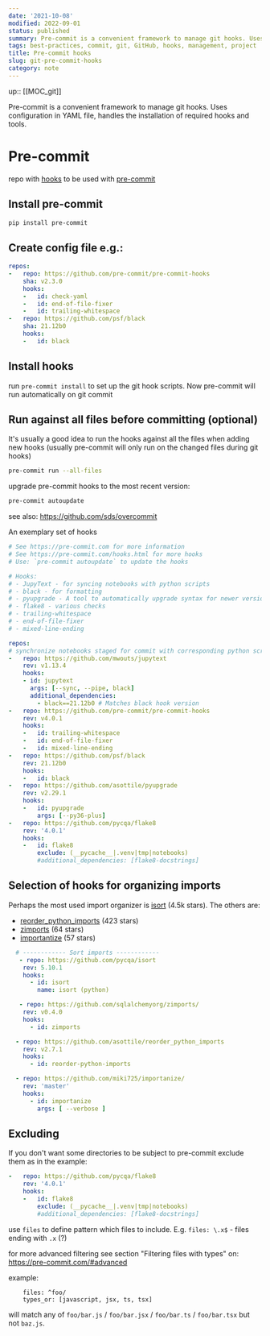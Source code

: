 ```yaml
---
date: '2021-10-08'
modified: 2022-09-01
status: published
summary: Pre-commit is a convenient framework to manage git hooks. Uses configuration in the yaml file, handle the installation of required hooks and tools.
tags: best-practices, commit, git, GitHub, hooks, management, project
title: Pre-commit hooks
slug: git-pre-commit-hooks
category: note
---
```

up:: [[MOC_git]]

Pre-commit is a convenient framework to manage git hooks. Uses configuration in YAML file, handles the installation of required hooks and tools.

# Pre-commit
repo with [hooks](https://github.com/pre-commit/pre-commit-hooks) to be used with [pre-commit](https://pre-commit.com/)

## Install pre-commit
```sh
pip install pre-commit
```

## Create config file e.g.:
```yaml
repos:
-   repo: https://github.com/pre-commit/pre-commit-hooks
    sha: v2.3.0
    hooks:
    -   id: check-yaml
    -   id: end-of-file-fixer
    -   id: trailing-whitespace
-   repo: https://github.com/psf/black
    sha: 21.12b0
    hooks:
    -   id: black
```

## Install hooks
run `pre-commit install` to set up the git hook scripts. Now pre-commit will run automatically on git commit

## Run against all files before committing (optional)
It's usually a good idea to run the hooks against all the files when adding new hooks (usually pre-commit will only run on the changed files during git hooks)
```sh
pre-commit run --all-files
```

upgrade pre-commit hooks to the most recent version:
```sh
pre-commit autoupdate
```

see also: https://github.com/sds/overcommit

An exemplary set of hooks
```yaml
# See https://pre-commit.com for more information
# See https://pre-commit.com/hooks.html for more hooks
# Use: `pre-commit autoupdate` to update the hooks

# Hooks:
# - JupyText - for syncing notebooks with python scripts
# - black - for formatting
# - pyupgrade - A tool to automatically upgrade syntax for newer versions of the language.
# - flake8 - various checks
# - trailing-whitespace
# - end-of-file-fixer
# - mixed-line-ending

repos:
# synchronize notebooks staged for commit with corresponding python scripts
-   repo: https://github.com/mwouts/jupytext
    rev: v1.13.4
    hooks:
    - id: jupytext
      args: [--sync, --pipe, black]
      additional_dependencies:
        - black==21.12b0 # Matches black hook version
-   repo: https://github.com/pre-commit/pre-commit-hooks
    rev: v4.0.1
    hooks:
    -   id: trailing-whitespace
    -   id: end-of-file-fixer
    -   id: mixed-line-ending
-   repo: https://github.com/psf/black
    rev: 21.12b0
    hooks:
    -   id: black
-   repo: https://github.com/asottile/pyupgrade
    rev: v2.29.1
    hooks:
    -   id: pyupgrade
        args: [--py36-plus]
-   repo: https://github.com/pycqa/flake8
    rev: '4.0.1'  
    hooks:
    -   id: flake8
        exclude: (__pycache__|.venv|tmp|notebooks)
        #additional_dependencies: [flake8-docstrings]
```

## Selection of hooks for organizing imports
Perhaps the most used import organizer is [isort](https://github.com/PyCQA/isort) (4.5k stars).
The others are:
- [reorder_python_imports](https://github.com/asottile/reorder_python_imports) (423 stars)
- [zimports](https://github.com/sqlalchemyorg/zimports) (64 stars)
- [importantize](https://github.com/miki725/importanize) (57 stars)
```yaml
  # ------------ Sort imports ------------
   - repo: https://github.com/pycqa/isort
    rev: 5.10.1
    hooks:
      - id: isort
        name: isort (python)

   - repo: https://github.com/sqlalchemyorg/zimports/
    rev: v0.4.0
    hooks:
      - id: zimports

  - repo: https://github.com/asottile/reorder_python_imports
    rev: v2.7.1
    hooks:
      - id: reorder-python-imports

  - repo: https://github.com/miki725/importanize/
    rev: 'master'
    hooks:
      - id: importanize
        args: [ --verbose ]
```

## Excluding
If you don't want some directories to be subject to pre-commit exclude them as in the example:
```yaml
-   repo: https://github.com/pycqa/flake8
    rev: '4.0.1'  
    hooks:
    -   id: flake8
        exclude: (__pycache__|.venv|tmp|notebooks)
        #additional_dependencies: [flake8-docstrings]
```

use `files` to define pattern which files to include. E.g. `files: \.x$` - files ending with `.x` (?)

for more advanced filtering see section "Filtering files with types" on: https://pre-commit.com/#advanced



example:

```
    files: ^foo/
    types_or: [javascript, jsx, ts, tsx]
```

will match any of `foo/bar.js` / `foo/bar.jsx` / `foo/bar.ts` / `foo/bar.tsx` but not `baz.js`.



